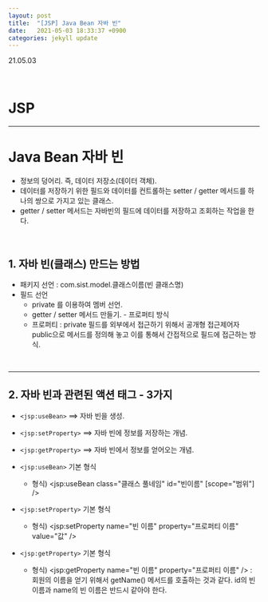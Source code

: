 ```yaml
---
layout: post
title:  "[JSP] Java Bean 자바 빈"
date:   2021-05-03 18:33:37 +0900
categories: jekyll update
---
```

21.05.03

<br>

# JSP
---

# Java Bean 자바 빈
- 정보의 덩어리. 즉, 데이터 저장소(데이터 객체).
- 데이터를 저장하기 위한 필드와 데이터를 컨트롤하는 setter / getter 메서드를 하나의 쌍으로 가지고 있는 클래스.
- getter / setter 메서드는 자바빈의 필드에 데이터를 저장하고 조회하는 작업을 한다.
    
<br>
    
## 1. 자바 빈(클래스) 만드는 방법
- 패키지 선언 : com.sist.model.클래스이름(빈 클래스명)
- 필드 선언
	* private 를 이용하여 멤버 선언.
	* getter / setter 메서드 만들기. - 프로퍼티 방식
	* 프로퍼티 : private 필드를 외부에서 접근하기 위해서 공개형 접근제어자 public으로 메서드를 정의해 놓고 이를 통해서 간접적으로 필드에 접근하는 방식.
 
<br>    
      
---                      
## 2. 자바 빈과 관련된 액션 태그 - 3가지
- `<jsp:useBean>`        ==> 자바 빈을 생성.
- `<jsp:setProperty>`    ==> 자바 빈에 정보를 저장하는 개념.
- `<jsp:getProperty>`    ==> 자바 빈에서 정보를 얻어오는 개념.
  
- `<jsp:useBean>` 기본 형식
	* 형식) <jsp:useBean class="클래스 풀네임" id="빈이름" [scope="범위"] />
  
- `<jsp:setProperty>` 기본 형식
	* 형식) <jsp:setProperty name="빈 이름" property="프로퍼티 이름" value="값" />

- `<jsp:getProperty>` 기본 형식
	* 형식) <jsp:getProperty name="빈 이름" property="프로퍼티 이름" />
	: 회원의 이름을 얻기 위해서 getName() 메서드를 호출하는 것과 같다. id의 빈이름과 name의 빈 이름은 반드시 같아야 한다.